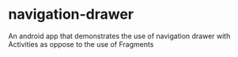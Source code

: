 # navigation-drawer
An android app that demonstrates the use of navigation drawer with Activities as oppose to the use of Fragments
